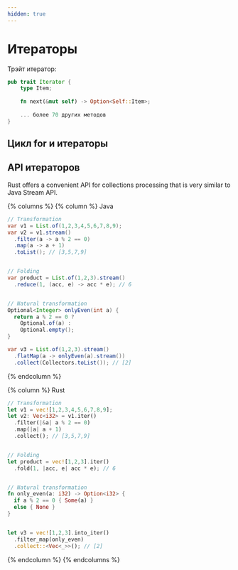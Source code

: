 ```yaml
---
hidden: true
---
```


# Итераторы

Трэйт итератор:

```rust
pub trait Iterator {
    type Item;
    
    fn next(&mut self) -> Option<Self::Item>;
    
    ... более 70 других методов
}
```

## Цикл for и итераторы



## API итераторов

Rust offers a convenient API for collections processing that is very similar to Java Stream API.

{% columns %}
{% column %}
Java

```java
// Transformation
var v1 = List.of(1,2,3,4,5,6,7,8,9);
var v2 = v1.stream()
  .filter(a -> a % 2 == 0)
  .map(a -> a + 1)
  .toList(); // [3,5,7,9]


// Folding
var product = List.of(1,2,3).stream()
  .reduce(1, (acc, e) -> acc * e); // 6


// Natural transformation
Optional<Integer> onlyEven(int a) {
  return a % 2 == 0 ?
    Optional.of(a) :
    Optional.empty();
}

var v3 = List.of(1,2,3).stream()
  .flatMap(a -> onlyEven(a).stream())
  .collect(Collectors.toList()); // [2]
```
{% endcolumn %}

{% column %}
Rust

```rust
// Transformation
let v1 = vec![1,2,3,4,5,6,7,8,9];
let v2: Vec<i32> = v1.iter()
  .filter(|&a| a % 2 == 0)
  .map(|a| a + 1)
  .collect(); // [3,5,7,9]


// Folding
let product = vec![1,2,3].iter()
  .fold(1, |acc, e| acc * e); // 6


// Natural transformation
fn only_even(a: i32) -> Option<i32> {
  if a % 2 == 0 { Some(a) }
  else { None }
}


let v3 = vec![1,2,3].into_iter()
  .filter_map(only_even)
  .collect::<Vec<_>>(); // [2]
```
{% endcolumn %}
{% endcolumns %}

